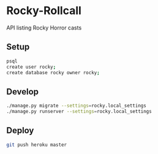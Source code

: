 # Rocky-Rollcall
API listing Rocky Horror casts

## Setup

```bash
psql
create user rocky;
create database rocky owner rocky;
```

## Develop

```bash
./manage.py migrate --settings=rocky.local_settings
./manage.py runserver --settings=rocky.local_settings
```

## Deploy

```bash
git push heroku master
```